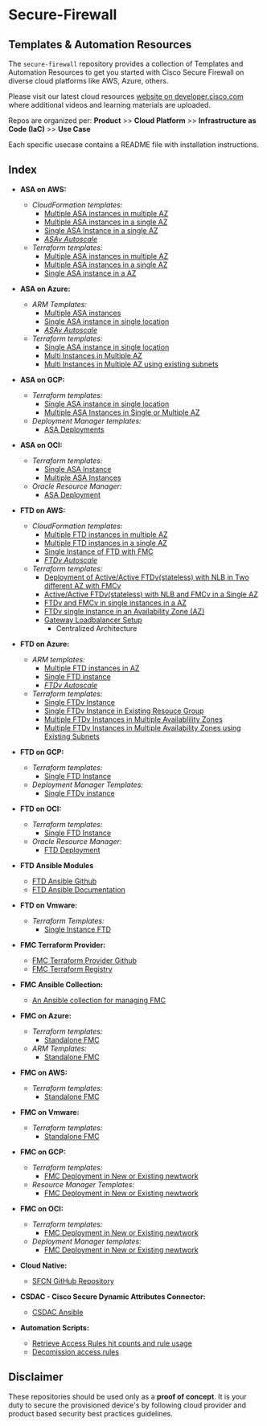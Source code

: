 # Secure-Firewall

## Templates & Automation Resources
The `secure-firewall` repository provides a collection of Templates and Automation Resources to get you started with  Cisco Secure Firewall on diverse cloud platforms like AWS, Azure, others.

Please visit our latest cloud resources [website on developer.cisco.com](https://developer.cisco.com/secure-firewall/cloud-resources/) where additional videos and learning materials are uploaded.

Repos are organized per: **Product** >> **Cloud Platform** >>  **Infrastructure as Code (IaC)** >> **Use Case**

Each specific usecase contains a README file with installation instructions.

## Index
* **ASA on AWS:**
  * _CloudFormation templates:_
     * [Multiple ASA instances in multiple AZ](https://github.com/CiscoDevNet/secure-firewall/tree/main/ASA/AWS/CloudFormation/ASA_Multiple_Instance_MultiAz)
     * [Multiple ASA instances in a single AZ](https://github.com/CiscoDevNet/secure-firewall/tree/main/ASA/AWS/CloudFormation/ASA_Multiple_Instance_SingleAZ)
     * [Single ASA Instance in a single AZ](https://github.com/CiscoDevNet/secure-firewall/tree/main/ASA/AWS/CloudFormation/ASA_Single_Instance)
     * [_ASAv Autoscale_](https://github.com/CiscoDevNet/cisco-asav/tree/master/autoscale/aws)
  * _Terraform templates:_
     * [Multiple ASA instances in multiple AZ](https://github.com/CiscoDevNet/secure-firewall/tree/main/ASA/AWS/Terraform/ASA_A_A_Multiple_AZ)
     * [Multiple ASA instances in a single AZ](https://github.com/CiscoDevNet/secure-firewall/tree/main/ASA/AWS/Terraform/ASA_A_A_Single_AZ)
     * [Single ASA instance in a AZ](https://github.com/CiscoDevNet/secure-firewall/tree/main/ASA/AWS/Terraform/ASA_Single_Instances_AZ)
  
* **ASA on Azure:**
  * _ARM Templates:_
     * [Multiple ASA instances](https://github.com/CiscoDevNet/secure-firewall/tree/main/ASA/Azure/ARM%20Template/Deployment)
     * [Single ASA instance in single location](https://github.com/CiscoDevNet/secure-firewall/tree/main/ASA/Azure/ARM%20Template/Deployment)
     * [_ASAv Autoscale_](https://github.com/CiscoDevNet/cisco-asav/tree/master/autoscale/azure)
  * _Terraform templates:_
     * [Single ASA instance in single location](https://github.com/CiscoDevNet/secure-firewall/tree/main/ASA/Azure/Terraform/Single%20Instance)
     * [Multi Instances in Multiple AZ](https://github.com/CiscoDevNet/secure-firewall/tree/main/ASA/Azure/Terraform/MultiInstanceMultiAZ)
     * [Multi Instances in Multiple AZ using existing subnets](https://github.com/CiscoDevNet/secure-firewall/tree/main/ASA/Azure/Terraform/MultiInstanceMultiAZ_ExistingSubnets) 

* **ASA on GCP:**
  * _Terraform templates:_
    * [Single ASA instance in single location](https://github.com/CiscoDevNet/secure-firewall/tree/main/ASA/GCP/Terraform/Deployment/examples/single-instance)
    * [Multiple ASA Instances in Single or Multiple AZ](https://github.com/CiscoDevNet/secure-firewall/tree/main/ASA/GCP/Terraform/Deployment/examples/multi-instances)
  * _Deployment Manager templates:_
    * [ASA Deployments](https://github.com/CiscoDevNet/secure-firewall/tree/main/ASA/GCP/Deployment-Manager/examples) 

* **ASA on OCI:**
  * _Terraform templates:_
    * [Single ASA Instance](https://github.com/CiscoDevNet/secure-firewall/tree/main/ASA/OCI/Terraform/examples/single-instance)
    * [Multiple ASA Instances](https://github.com/CiscoDevNet/secure-firewall/tree/main/ASA/OCI/Terraform/examples/ha)
  * _Oracle Resource Manager:_
    * [ASA Deployment](https://github.com/CiscoDevNet/secure-firewall/tree/main/ASA/OCI/Resource_Manager) 

* **FTD on AWS:**
  * _CloudFormation templates:_
     * [Multiple FTD instances in multiple AZ](https://github.com/CiscoDevNet/secure-firewall/tree/main/FTD/AWS/CloudFormation/FTD_MultipleInstance_MultiAZ)
     * [Multiple FTD instances in a single AZ](https://github.com/CiscoDevNet/secure-firewall/tree/main/FTD/AWS/CloudFormation/FTD_MultipleInstance_SingleAZ)
     * [Single Instance of FTD with FMC](https://github.com/CiscoDevNet/secure-firewall/tree/main/FTD/AWS/CloudFormation/FTD_FMC_SingleInstance)
     * [_FTDv Autoscale_](https://github.com/CiscoDevNet/cisco-ftdv/tree/master/autoscale/aws)
  * _Terraform templates:_
     * [Deployment of Active/Active FTDv(stateless) with NLB in Two different AZ with FMCv](https://github.com/CiscoDevNet/secure-firewall/tree/main/FTD/AWS/Terraform/FTD_FMC_A_A_Multiple_AZ)
     * [Active/Active FTDv(stateless) with NLB and FMCv in a Single AZ](https://github.com/CiscoDevNet/secure-firewall/tree/main/FTD/AWS/Terraform/FTD_FMC_A_A_Single_AZ)
     * [FTDv and FMCv in single instances in a AZ](https://github.com/CiscoDevNet/secure-firewall/tree/main/FTD/AWS/Terraform/FTD_FMC_Single_Instance_in_AZ)
     * [FTDv single instance in an Availability Zone (AZ)](https://github.com/CiscoDevNet/secure-firewall/tree/main/FTD/AWS/Terraform/FTD_Single_Instance_AZ)
     * [Gateway Loadbalancer Setup](https://github.com/CiscoDevNet/secure-firewall/tree/main/FTD/AWS/Terraform/GatewayLoadbalancer)
       * Centralized Architecture

* **FTD on Azure:**
  * _ARM templates:_
     * [Multiple FTD instances in AZ](https://github.com/CiscoDevNet/secure-firewall/tree/main/FTD/Azure/ARM%20Template/MultiInstance)
     * [Single FTD instance](https://github.com/CiscoDevNet/secure-firewall/tree/main/FTD/Azure/ARM%20Template/Standalone) 
     * [_FTDv Autoscale_](https://github.com/CiscoDevNet/cisco-ftdv/tree/master/autoscale/azure)
  * _Terraform templates:_
     * [Single FTDv Instance](https://github.com/CiscoDevNet/secure-firewall/tree/main/FTD/Azure/Terraform/SingleInstance)
     * [Single FTDv Instance in Existing Resouce Group](https://github.com/CiscoDevNet/secure-firewall/tree/main/FTD/Azure/Terraform/SingleInstance_ExistingRG)
     * [Multiple FTDv Instances in Multiple Availablility Zones](https://github.com/CiscoDevNet/secure-firewall/tree/main/FTD/Azure/Terraform/MultiInstance_MultiAZ)
     * [Multiple FTDv Instances in Multiple Availability Zones using Existing Subnets](https://github.com/CiscoDevNet/secure-firewall/tree/main/FTD/Azure/Terraform/MultiInstance_MultiAZ_ExistingSubnet)

* **FTD on GCP:**
  * _Terraform templates:_
    * [Single FTD Instance](https://github.com/CiscoDevNet/secure-firewall/tree/main/FTD/GCP/Terraform/examples/single-instance)
  * _Deployment Manager Templates:_
    * [Single FTDv instance](https://github.com/CiscoDevNet/secure-firewall/blob/main/FTD/GCP/Deployment_Manager/examples/single-instance.yaml)

* **FTD on OCI:**
  * _Terraform templates:_
    * [Single FTD Instance](https://github.com/CiscoDevNet/secure-firewall/tree/main/FTD/OCI/Terraform/examples/single-instance)
  * _Oracle Resource Manager:_
    * [FTD Deployment](https://github.com/CiscoDevNet/secure-firewall/tree/main/FTD/OCI/Resource_Manager)

* **FTD Ansible Modules**
  * [FTD Ansible Github](https://github.com/CiscoDevNet/FTDAnsible)
  * [FTD Ansible Documentation](https://developer.cisco.com/site/ftd-ansible/)

* **FTD on Vmware:**
  * _Terraform Templates:_
    * [Single Instance FTD](https://github.com/CiscoDevNet/secure-firewall/tree/main/FTD/Vmware/Terraform)

* **FMC Terraform Provider:**
  * [FMC Terraform Provider Github](https://github.com/CiscoDevNet/terraform-provider-fmc)
  * [FMC Terraform Registry](https://registry.terraform.io/providers/CiscoDevNet/fmc/latest)
  
* **FMC Ansible Collection:**
  * [An Ansible collection for managing FMC](https://galaxy.ansible.com/cisco/fmcansible)

* **FMC on Azure:**
  * _Terraform templates:_
    * [Standalone FMC](https://github.com/CiscoDevNet/secure-firewall/tree/main/FMC/Azure/Terraform/standalone)
  * _ARM Templates:_
    * [Standalone FMC](https://github.com/CiscoDevNet/secure-firewall/tree/main/FMC/Azure/ARMTemplates/Standalone)

* **FMC on AWS:**
  * _Terraform templates:_
    * [Standalone FMC](https://github.com/CiscoDevNet/secure-firewall/tree/main/FMC/AWS/Standalone)

* **FMC on Vmware:**
  * _Terraform templates:_
    * [Standalone FMC](https://github.com/CiscoDevNet/secure-firewall/tree/main/FMC/Vmware/Terraform)

* **FMC on GCP:**
  * _Terraform templates:_
    * [FMC Deployment in New or Existing newtwork](https://github.com/CiscoDevNet/secure-firewall/tree/main/FMC/GCP/Terraform/examples/single-instance)
  * _Resource Manager Templates:_
    * [FMC Deployment in New or Existing newtwork](https://github.com/CiscoDevNet/secure-firewall/tree/main/FMC/GCP/Deployment_Manager)

* **FMC on OCI:**
  * _Terraform templates:_
    * [FMC Deployment in New or Existing newtwork](https://github.com/CiscoDevNet/secure-firewall/tree/main/FMC/OCI/Terraform)
  * _Deployment Manager templates:_
    * [FMC Deployment in New or Existing newtwork](https://github.com/CiscoDevNet/secure-firewall/tree/main/FMC/OCI/Resource_Manager/resource-manager)

 * **Cloud Native:**
   * [SFCN GitHub Repository](https://github.com/CiscoDevNet/sfcn)
 
 * **CSDAC - Cisco Secure Dynamic Attributes Connector:**
   * [CSDAC Ansible](https://galaxy.ansible.com/cisco/csdac)

 * **Automation Scripts:**
   * [Retrieve Access Rules hit counts and rule usage](https://github.com/CiscoDevNet/secure-firewall/tree/main/Automation_Scripts/FMC_AccessRule_HitCount)
   * [Decomission access rules](https://github.com/CiscoDevNet/secure-firewall/tree/main/Automation_Scripts/decomission_AccessRules)

## Disclaimer
These repositories should be used only as a **proof of concept**. It is your duty to secure the provisioned device's by following cloud provider and product based security best practices guidelines.
